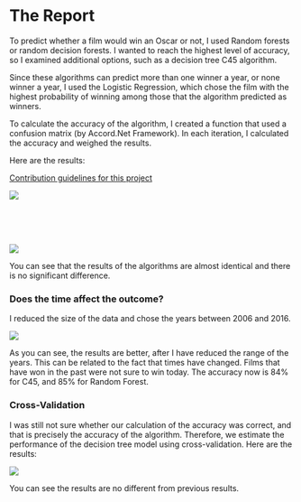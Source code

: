 # The Report

To predict whether a film would win an Oscar or not, I used Random forests or random decision forests. I wanted to reach the highest level of accuracy, so I examined additional options, such as a decision tree C45 algorithm.

Since these algorithms can predict more than one winner a year, or none winner a year, I  used the Logistic Regression, which chose the film with the highest probability of winning among those that the algorithm predicted as winners.

To calculate the accuracy of the algorithm, I created a function that used a confusion matrix (by Accord.Net Framework). 
In each iteration, I calculated the accuracy and weighed the results. 

Here are the results:

[Contribution guidelines for this project](Images/g1.png)

<img src="/Images/g1.png" />

<br /><br /><br />

<img class="img3" src="/Images/g3.png" />


You can see that the results of the algorithms are almost identical and there is no significant difference.

### Does the time affect the outcome? 
I reduced the size of the data and chose the years between 2006 and 2016.

<img class="img2" src="/Images/g4.png" />

As you can see, the results are better, after I have reduced the range of the years. This can be related to the fact that times have changed. Films that have won in the past were not sure to win today. The accuracy now is 84% for C45, and 85% for Random Forest.

### Cross-Validation

I was still not sure whether our calculation of the accuracy was correct, and that is precisely the accuracy of the algorithm. Therefore, we estimate the performance of the decision tree model using cross-validation. Here are the results:

<img  class="img2" src="/Images/g5.jpg" />

You can see the results are no different from previous results.
